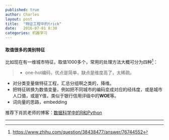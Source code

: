 ```yaml
---
published: true
author: Charles
layout: post
title:  "特征工程中的trick"
date:   2016-07-01 8:30
categories: 机器学习
---
```


#### 取值很多的类别特征

比如现在有一维城市特征，取值1000多个，常用的处理方法大概可分为四种[^1]：

> - one-hot编码，优点是简单，缺点是维度高了，太稀疏。    
- 对分类变量做特征工程，汇总分组啊之类的，降维。   
- 把特征转换为数值变量，例如把不同城市的编码变成对应的经纬度，或是城市人口值，或是Y值，类似于银行信用评级中的**WOE**等。   
- 词向量的思路，embedding

推荐下肖凯老师的博客：[数据科学中的R和Python](http://xccds1977.blogspot.com/)

---

[^1]:https://www.zhihu.com/question/38438477/answer/76744552
